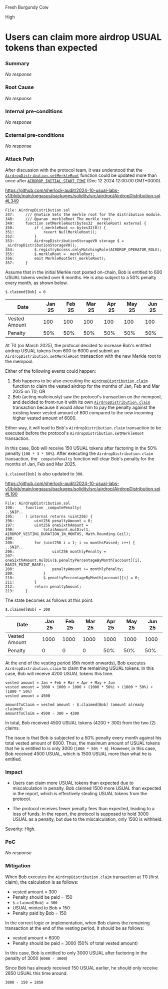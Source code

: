 Fresh Burgundy Cow

High

# Users can claim more airdrop USUAL tokens than expected

### Summary

_No response_

### Root Cause

_No response_

### Internal pre-conditions

_No response_

### External pre-conditions

_No response_

### Attack Path

After discussion with the protocol team, it was understood that the [`AirdropDistribution.setMerkleRoot`](https://github.com/sherlock-audit/2024-10-usual-labs-v1/blob/main/pegasus/packages/solidity/src/airdrop/AirdropDistribution.sol#L349) function could be updated more than once after [`AIRDROP_INITIAL_START_TIME`](https://github.com/sherlock-audit/2024-10-usual-labs-v1/blob/main/pegasus/packages/solidity/src/constants.sol#L86) (Dec 12 2024 12:00:00 GMT+0000).

https://github.com/sherlock-audit/2024-10-usual-labs-v1/blob/main/pegasus/packages/solidity/src/airdrop/AirdropDistribution.sol#L349

```solidity
File: AirdropDistribution.sol
347:     /// @notice Sets the merkle root for the distribution module.
348:     /// @param _merkleRoot The merkle root.
349:     function setMerkleRoot(bytes32 _merkleRoot) external {
350:         if (_merkleRoot == bytes32(0)) {
351:             revert NullMerkleRoot();
352:         }
353:         AirdropDistributionStorageV0 storage $ = _airdropDistributionStorageV0();
354:         $.registryAccess.onlyMatchingRole(AIRDROP_OPERATOR_ROLE);
355:         $.merkleRoot = _merkleRoot;
356:         emit MerkleRootSet(_merkleRoot);
357:     }
```

Assume that in the initial Merkle root posted on-chain, Bob is entitled to 600 USUAL tokens vested over 6 months. He is also subject to a 50% penalty every month, as shown below.

`$.claimed[Bob] = 0`

| Date          | Jan 25 | Feb 25 | Mar 25 | Apr 25 | May 25 | Jun 25 |
| ------------- | ------ | ------ | ------ | ------ | ------ | ------ |
| Vested Amount | 100    | 100    | 100    | 100    | 100    | 100    |
| Penalty       | 50%    | 50%    | 50%    | 50%    | 50%    | 50%    |

At T0 (on March 2025), the protocol decided to increase Bob's entitled airdrop USUAL tokens from 600 to 6000 and submit an `AirdropDistribution.setMerkleRoot` transaction with the new Merkle root to the mempool.

Either of the following events could happen:

1. Bob happens to be also executing the [`AirdropDistribution.claim`](https://github.com/sherlock-audit/2024-10-usual-labs-v1/blob/main/pegasus/packages/solidity/src/airdrop/AirdropDistribution.sol#L314) function to claim the vested airdrop for the months of Jan, Feb and Mar 2025 on T0; OR
2. Bob (acting maliciously) saw the protocol's transaction on the mempool, and decided to front-run it with its own [`AirdropDistribution.claim`](https://github.com/sherlock-audit/2024-10-usual-labs-v1/blob/main/pegasus/packages/solidity/src/airdrop/AirdropDistribution.sol#L314) transaction because it would allow him to pay the penalty against the existing lower vested amount of 600 compared to the new incoming higher vested amount of 6000.

Either way, it will lead to Bob's `AirdropDistribution.claim` transaction to be executed before the protocol's `AirdropDistribution.setMerkleRoot` transaction.

In this case, Bob will receive 150 USUAL tokens after factoring in the 50% penalty (`100 * 3 * 50%`). After executing the `AirdropDistribution.claim` transaction, the `_computePenalty` function will clear Bob's penalty for the months of Jan, Feb and Mar 2025.

`$.claimed[Bob]` is also updated to `300`.

https://github.com/sherlock-audit/2024-10-usual-labs-v1/blob/main/pegasus/packages/solidity/src/airdrop/AirdropDistribution.sol#L190

```solidity
File: AirdropDistribution.sol
190:     function _computePenalty(
..SNIP..
195:     ) internal returns (uint256) {
196:         uint256 penaltyAmount = 0;
197:         uint256 oneSixthAmount =
198:             totalAmount.mulDiv(1, AIRDROP_VESTING_DURATION_IN_MONTHS, Math.Rounding.Ceil);
199: 
200:         for (uint256 i = 1; i <= monthsPassed; i++) {
..SNIP..
206:                 uint256 monthlyPenalty =
207:                     oneSixthAmount.mulDiv($.penaltyPercentageByMonth[account][i], BASIS_POINT_BASE);
208:                 penaltyAmount += monthlyPenalty;
209:             }
210:             $.penaltyPercentageByMonth[account][i] = 0;
211:         }
212:         return penaltyAmount;
213:     }
```

The state becomes as follows at this point.

`$.claimed[Bob] = 300`

| Date          | Jan 25 | Feb 25 | Mar 25 | Apr 25 | May 25 | Jun 25 |
| ------------- | ------ | ------ | ------ | ------ | ------ | ------ |
| Vested Amount | 1000   | 1000   | 1000   | 1000   | 1000   | 1000   |
| Penalty       | 0      | 0      | 0      | 50%    | 50%    | 50%    |

At the end of the vesting period (6th month onwards), Bob executes `AirdropDistribution.claim` to claim the remaining USUAL tokens. In this case, Bob will receive 4200 USUAL tokens this time.

```solidity
vested amount = Jan + Feb + Mar + Apr + May + Jun
vested amount = 1000 + 1000 + 1000 + (1000 * 50%) + (1000 * 50%) + (1000 * 50%)
vested amount = 4500

amountToClaim = vested amount - $.claimed[Bob] (amount already claimed)
amountToClaim = 4500 - 300 = 4200
```

In total, Bob received 4500 USUAL tokens (4200 + 300) from the two (2) claims.

The issue is that Bob is subjected to a 50% penalty every month against his total vested amount of 6000. Thus, the maximum amount of USUAL tokens that he is entitled to is only 3000 (`1000 * 50% * 6`). However, in this case, Bob received 4500 USUAL, which is 1500 USUAL more than what he is entitled.

### Impact

- Users can claim more USUAL tokens than expected due to miscalculation in penalty. Bob claimed 1500 more USUAL than expected in the report, which is effectively stealing USUAL tokens from the protocol.

- The protocol receives fewer penalty fees than expected, leading to a loss of funds. In the report, the protocol is supposed to hold 3000 USUAL as a penalty, but due to the miscalculation, only 1500 is withheld.

Severity: High.

### PoC

_No response_

### Mitigation

When Bob executes the `AirdropDistribution.claim` transaction at T0 (first claim), the calculation is as follows:

- vested amount = 300
- Penalty should be paid  = 150
- `$.claimed[Bob] = 300`
- USUAL minted to Bob = 150
- Penalty paid by Bob = 150

In the correct logic or implementation, when Bob claims the remaining transaction at the end of the vesting period, it should be as follows:

- vested amount = 6000
- Penalty should be paid = 3000 (50% of total vested amount)

In this case, Bob is entitled to only 3000 USUAL after factoring in the penalty of 3000 (`6000 - 3000`)

Since Bob has already received 150 USUAL earlier, he should only receive 2850 USUAL this time around.

```solidity
3000 - 150 = 2850
```
